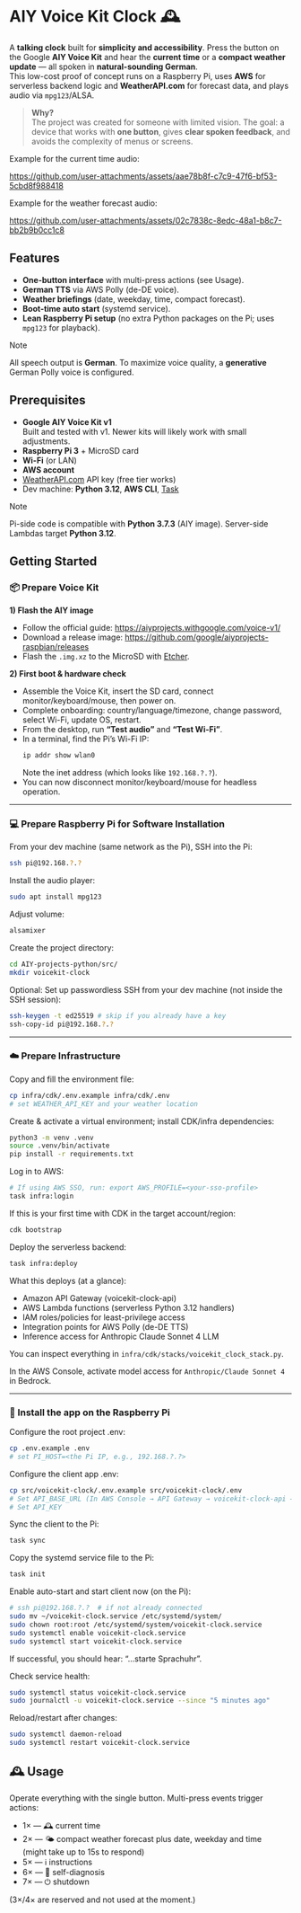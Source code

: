 # AIY Voice Kit Clock 🕰️

A **talking clock** built for **simplicity and accessibility**. Press the button on the Google **AIY Voice Kit** and hear the **current time** or a **compact weather update** — all spoken in **natural-sounding German**.  
This low-cost proof of concept runs on a Raspberry Pi, uses **AWS** for serverless backend logic and **WeatherAPI.com** for forecast data, and plays audio via `mpg123`/ALSA.

> **Why?**  
> The project was created for someone with limited vision. The goal: a device that works with **one button**, gives **clear spoken feedback**, and avoids the complexity of menus or screens.

Example for the current time audio:

https://github.com/user-attachments/assets/aae78b8f-c7c9-47f6-bf53-5cbd8f988418

Example for the weather forecast audio:

https://github.com/user-attachments/assets/02c7838c-8edc-48a1-b8c7-bb2b9b0cc1c8

## Features

- **One-button interface** with multi-press actions (see Usage).
- **German TTS** via AWS Polly (de-DE voice).
- **Weather briefings** (date, weekday, time, compact forecast).
- **Boot-time auto start** (systemd service).
- **Lean Raspberry Pi setup** (no extra Python packages on the Pi; uses `mpg123` for playback).

> [!NOTE]
> All speech output is **German**. To maximize voice quality, a **generative** German Polly voice is configured.

## Prerequisites

- **Google AIY Voice Kit v1**  
  Built and tested with v1. Newer kits will likely work with small adjustments.
- **Raspberry Pi 3** + MicroSD card
- **Wi-Fi** (or LAN)
- **AWS account**
- [WeatherAPI.com](https://www.weatherapi.com/) API key (free tier works)
- Dev machine: **Python 3.12**, **AWS CLI**, [Task](https://taskfile.dev/)

> [!NOTE]
> Pi-side code is compatible with **Python 3.7.3** (AIY image). Server-side Lambdas target **Python 3.12**.

## Getting Started

### 📦 Prepare Voice Kit

**1) Flash the AIY image**

- Follow the official guide: <https://aiyprojects.withgoogle.com/voice-v1/>
- Download a release image: <https://github.com/google/aiyprojects-raspbian/releases>
- Flash the `.img.xz` to the MicroSD with [Etcher](https://etcher.balena.io/).

**2) First boot & hardware check**

- Assemble the Voice Kit, insert the SD card, connect monitor/keyboard/mouse, then power on.
- Complete onboarding: country/language/timezone, change password, select Wi-Fi, update OS, restart.
- From the desktop, run **“Test audio”** and **“Test Wi-Fi”**.
- In a terminal, find the Pi’s Wi-Fi IP:
  ```bash
  ip addr show wlan0
  ```
  Note the inet address (which looks like `192.168.?.?`).
- You can now disconnect monitor/keyboard/mouse for headless operation.

---

### 💻 Prepare Raspberry Pi for Software Installation

From your dev machine (same network as the Pi), SSH into the Pi:

```bash
ssh pi@192.168.?.?
```

Install the audio player:

```bash
sudo apt install mpg123
```

Adjust volume:

```bash
alsamixer
```

Create the project directory:

```bash
cd AIY-projects-python/src/
mkdir voicekit-clock
```

Optional: Set up passwordless SSH from your dev machine (not inside the SSH session):

```bash
ssh-keygen -t ed25519 # skip if you already have a key
ssh-copy-id pi@192.168.?.?
```

---

### ☁️ Prepare Infrastructure

Copy and fill the environment file:

```bash
cp infra/cdk/.env.example infra/cdk/.env
# set WEATHER_API_KEY and your weather location
```

Create & activate a virtual environment; install CDK/infra dependencies:

```bash
python3 -m venv .venv
source .venv/bin/activate
pip install -r requirements.txt
```

Log in to AWS:

```bash
# If using AWS SSO, run: export AWS_PROFILE=<your-sso-profile>
task infra:login
```

If this is your first time with CDK in the target account/region:

```bash
cdk bootstrap
```

Deploy the serverless backend:

```bash
task infra:deploy
```

What this deploys (at a glance):

- Amazon API Gateway (voicekit-clock-api)
- AWS Lambda functions (serverless Python 3.12 handlers)
- IAM roles/policies for least-privilege access
- Integration points for AWS Polly (de-DE TTS)
- Inference access for Anthropic Claude Sonnet 4 LLM

You can inspect everything in `infra/cdk/stacks/voicekit_clock_stack.py`.

In the AWS Console, activate model access for `Anthropic/Claude Sonnet 4` in Bedrock.

---

### 💾 Install the app on the Raspberry Pi

Configure the root project .env:

```bash
cp .env.example .env
# set PI_HOST=<the Pi IP, e.g., 192.168.?.?>
```

Configure the client app .env:

```bash
cp src/voicekit-clock/.env.example src/voicekit-clock/.env
# Set API_BASE_URL (In AWS Console → API Gateway → voicekit-clock-api → Stages → Invoke URL)
# Set API_KEY
```

Sync the client to the Pi:

```bash
task sync
```

Copy the systemd service file to the Pi:

```bash
task init
```

Enable auto-start and start client now (on the Pi):

```bash
# ssh pi@192.168.?.?  # if not already connected
sudo mv ~/voicekit-clock.service /etc/systemd/system/
sudo chown root:root /etc/systemd/system/voicekit-clock.service
sudo systemctl enable voicekit-clock.service
sudo systemctl start voicekit-clock.service
```

If successful, you should hear: “…starte Sprachuhr”.

Check service health:

```bash
sudo systemctl status voicekit-clock.service
sudo journalctl -u voicekit-clock.service --since "5 minutes ago"
```

Reload/restart after changes:

```bash
sudo systemctl daemon-reload
sudo systemctl restart voicekit-clock.service
```

## 🕰️ Usage

Operate everything with the single button. Multi-press events trigger actions:

- 1× — 🕰️ current time
- 2× — 🌤️ compact weather forecast plus date, weekday and time  
  (might take up to 15s to respond)
- 5× — ℹ️ instructions
- 6× — 🔧 self-diagnosis
- 7× — ⏻ shutdown

(3×/4× are reserved and not used at the moment.)
